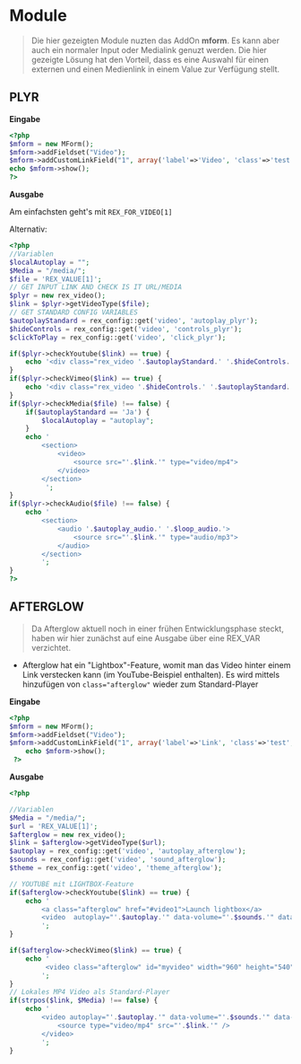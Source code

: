 # Module

> Die hier gezeigten Module nuzten das AddOn **mform**. Es kann aber auch ein normaler Input oder Medialink genuzt werden. Die hier gezeigte Lösung hat den Vorteil, dass es eine Auswahl für einen externen und einen Medienlink in einem Value zur Verfügung stellt. 


## PLYR

**Eingabe**
```php
<?php
$mform = new MForm();
$mform->addFieldset("Video");
$mform->addCustomLinkField("1", array('label'=>'Video', 'class'=>'test', 'data-tel'=>'disable', 'data-mailto'=>'disable', 'data-formlink'=>'disable', 'data-intern'=>'disable'));
echo $mform->show();
?>
```
**Ausgabe**

Am einfachsten geht's mit `REX_FOR_VIDEO[1]`

Alternativ:

```php
<?php
//Variablen
$localAutoplay = "";
$Media = "/media/";
$file = 'REX_VALUE[1]';
// GET INPUT LINK AND CHECK IS IT URL/MEDIA
$plyr = new rex_video();
$link = $plyr->getVideoType($file);
// GET STANDARD CONFIG VARIABLES
$autoplayStandard = rex_config::get('video', 'autoplay_plyr');
$hideControls = rex_config::get('video', 'controls_plyr');
$clickToPlay = rex_config::get('video', 'click_plyr');

if($plyr->checkYoutube($link) == true) {
    echo '<div class="rex_video '.$autoplayStandard.' '.$hideControls.' '.$clickToPlay.'" data-type="youtube"  data-video-id="'.$plyr->getYoutubeId($link).'"></div></br>';
}
if($plyr->checkVimeo($link) == true) {
    echo '<div class="rex_video '.$hideControls.' '.$autoplayStandard.' '.$clickToPlay.'" data-type="vimeo" data-video-id="'.$plyr->getVimeoId($link).'"></div></br>';
}
if($plyr->checkMedia($file) !== false) {
    if($autoplayStandard == 'Ja') {
        $localAutoplay = "autoplay";
    }
    echo '
    	<section>
			<video>
				<source src="'.$link.'" type="video/mp4">
			</video>
		</section>
		 ';
}
if($plyr->checkAudio($file) !== false) {
	echo '	
		<section>
			<audio '.$autoplay_audio.' '.$loop_audio.'>
				<source src="'.$link.'" type="audio/mp3">
			</audio>
		</section>
		';
}
?>
```

## AFTERGLOW

> Da Afterglow aktuell noch in einer frühen Entwicklungsphase steckt, haben wir hier zunächst auf eine Ausgabe über eine REX_VAR verzichtet.

 * Afterglow hat ein "Lightbox"-Feature, womit man das Video hinter einem Link verstecken kann (im YouTube-Beispiel enthalten).
  Es wird mittels hinzufügen von `class="afterglow"` wieder zum Standard-Player 


**Eingabe**
```php
<?php
$mform = new MForm();
$mform->addFieldset("Video");
$mform->addCustomLinkField("1", array('label'=>'Link', 'class'=>'test', 'data-tel'=>'disable', 'data-mailto'=>'disable', 'data-formlink'=>'disable', 'data-intern'=>'disable'));
    echo $mform->show();
 ?>
```
**Ausgabe**
```php
<?php

//Variablen
$Media = "/media/";
$url = 'REX_VALUE[1]';
$afterglow = new rex_video();
$link = $afterglow->getVideoType($url);
$autoplay = rex_config::get('video', 'autoplay_afterglow');
$sounds = rex_config::get('video', 'sound_afterglow');
$theme = rex_config::get('video', 'theme_afterglow');

// YOUTUBE mit LIGHTBOX-Feature   
if($afterglow->checkYoutube($link) == true) {
    echo '
    	<a class="afterglow" href="#video1">Launch lightbox</a>
        <video  autoplay="'.$autoplay.'" data-volume="'.$sounds.'" data-skin="'.$theme.'" id="video1" width="1920" height="1080"  data-youtube-id="'.$afterglow->getYoutubeId($link).'" data-autoresize="fit"></video>
        ';
}

if($afterglow->checkVimeo($link) == true) {
	echo '
		 <video class="afterglow" id="myvideo" width="960" height="540" data-vimeo-id="'.$afterglow->getVimeoId($link).'"></video>
		';
}
// Lokales MP4 Video als Standard-Player
if(strpos($link, $Media) !== false) {
    echo '
        <video autoplay="'.$autoplay.'" data-volume="'.$sounds.'" data-skin="'.$theme.'" class="afterglow" id="myvideo">
            <source type="video/mp4" src="'.$link.'" />
        </video>
        ';
}
```
